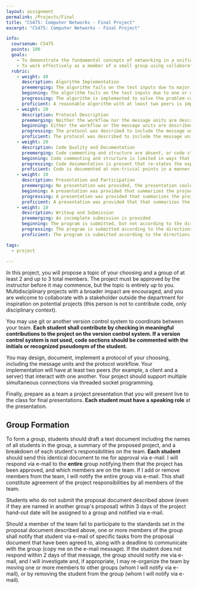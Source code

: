 ```yaml
---
layout: assignment
permalink: /Projects/Final
title: "CS475: Computer Networks - Final Project"
excerpt: "CS475: Computer Networks - Final Project"

info:
  coursenum: CS475
  points: 100
  goals:
    - To demonstrate the fundamental concepts of networking in a unified project
    - To work effectively as a member of a small group using collaborative tools for software development
  rubric:
    - weight: 40
      description: Algorithm Implementation
      preemerging: The algorithm fails on the test inputs due to major issues, or the program fails to compile and/or run
      beginning: The algorithm fails on the test inputs due to one or more minor issues
      progressing: The algorithm is implemented to solve the problem correctly according to given test inputs, but includes only a single class, or would fail if executed in a general case due to a minor issue or omission in the algorithm design or implementation
      proficient: A reasonable algorithm with at least two peers is implemented to solve the problem which correctly solves the problem according to the given test inputs, and would be reasonably expected to solve the problem in the general case
    - weight: 20
      description: Protocol Description
      preemerging: Neither the workflow nor the message units are described at an adequate level of detail to comprehend the protocol
      beginning: Either the workflow or the message units are described adequately
      progressing: The protocol was described to include the message units and workflow at an adequate level of detail to comprehend the protocol
      proficient: The protocol was described to include the message units and workflow at a level of detail that another person could implement
    - weight: 20
      description: Code Quality and Documentation
      preemerging: Code commenting and structure are absent, or code structure departs significantly from best practice, and/or the code departs significantly from the style guide
      beginning: Code commenting and structure is limited in ways that reduce the readability of the program, and/or there are minor departures from the style guide
      progressing: Code documentation is present that re-states the explicit code definitions, and/or code is written that mostly adheres to the style guide
      proficient: Code is documented at non-trivial points in a manner that enhances the readability of the program, and code is written according to the style guide
    - weight: 10
      description: Presentation and Participation
      preemerging: No presentation was provided, the presentation could not be viewed, or the presentation was not on the subject of the final project; one or more students did not participate in the project and the matter was not addressed by the team to the instructor
      beginning: A presentation was provided that summarizes the project, but does not provide a demo or discuss broader impacts; each student participated in a meangful way
      progressing: A presentation was provided that summarizes the project, provides a demo, and discusses broader impacts; all students participated in either the project or the presentation
      proficient: A presentation was provided that that summarizes the project, provides a demo, discusses broader impacts, and highlights challenges overcome and methodologies for developing the system as a group; all students participated in both the project and the presentation
    - weight: 10
      description: Writeup and Submission
      preemerging: An incomplete submission is provided
      beginning: The program is submitted, but not according to the directions in one or more ways (for example, because it is lacking a readme writeup)
      progressing: The program is submitted according to the directions with a minor omission or correction needed
      proficient: The program is submitted according to the directions, including a readme writeup describing the solution

tags:
  - project
  
---
```


In this project, you will propose a topic of your choosing and a group of at least 2 and up to 3 total members.  The project must be approved by the instructor before it may commence, but the topic is entirely up to you.  Multidisciplinary projects with a broader impact are encouraged, and you are welcome to collaborate with a stakeholder outside the department for inspiration on potential projects (this person is not to contribute code, only disciplinary context).

You may use git or another version control system to coordinate between your team.  **Each student shall contribute by checking in meaningful contributions to the project on the version control system.  If a version control system is not used, code sections should be commented with the initials or recognized pseudonym of the student.**

You may design, document, implement a protocol of your choosing, including the message units and the protocol workflow.  Your implementation will have at least two peers (for example, a client and a server) that interact with one another.  Your project should support multiple simultaneous connections via threaded socket programming.

Finally, prepare as a team a project presentation that you will present live to the class for final presentations.  **Each student must have a speaking role** at the presentation.

## Group Formation

To form a group, students should draft a text document including the names of all students in the group, a summary of the proposed project, and a breakdown of each student's responsibilities on the team.  **Each student** should send this identical document to me for approval via e-mail.  I will respond via e-mail to the **entire** group notifying them that the project has been approved, and which members are on the team.  If I add or remove members from the team, I will notify the entire group via e-mail.  This shall constitute agreement of the project responsibilities by all members of the team.

Students who do not submit the proposal document described above (even if they are named in another group's proposal) within 3 days of the project hand-out date will be assigned to a group and notified via e-mail.

Should a member of the team fail to participate to the standards set in the proposal document described above, one or more members of the group shall notify that student via e-mail of specific tasks from the proposal document that have been agreed to, along with a deadline to communicate with the group (copy me on the e-mail message).  If the student does not respond within 2 days of that message, the group should notify me via e-mail, and I will investigate and, if appropriate, I may re-organize the team by moving one or more members to other groups (whom I will notify via e-mail), or by removing the student from the group (whom I will notify via e-mail).  